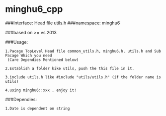 # minghu6_cpp

###Interface: Head file utils.h
###namespace: minghu6

###based on >= vs 2013

###Usage:

    1.Pacage TopLevel Head file common_utils.h, minghu6.h, utils.h and Sub Pacage Which you need
     (Care Dependies Mentioned below)
     
    2.Establish a folder kike utils, push the this file in it.
    
    3.include utils.h like #include "utils/utils.h" (if the folder name is utils)
    
    4.using minghu6::xxx , enjoy it!
  

###Dependies:

    1.Date is dependent on string

